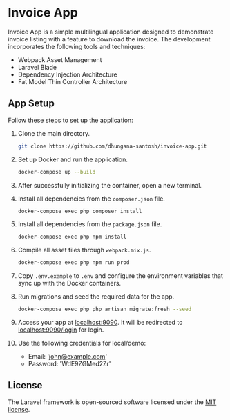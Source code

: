 # Invoice App

Invoice App is a simple multilingual application designed to demonstrate invoice listing with a feature to download the invoice. The development incorporates the following tools and techniques:

- Webpack Asset Management
- Laravel Blade
- Dependency Injection Architecture
- Fat Model Thin Controller Architecture

## App Setup

Follow these steps to set up the application:

1. Clone the main directory.

    ```bash
    git clone https://github.com/dhungana-santosh/invoice-app.git
    ```

2. Set up Docker and run the application.

    ```bash
    docker-compose up --build
    ```

3. After successfully initializing the container, open a new terminal.

4. Install all dependencies from the `composer.json` file.

    ```bash
    docker-compose exec php composer install
    ```

5. Install all dependencies from the `package.json` file.

    ```bash
    docker-compose exec php npm install
    ```

6. Compile all asset files through `webpack.mix.js`.

    ```bash
    docker-compose exec php npm run prod
    ```

7. Copy `.env.example` to `.env` and configure the environment variables that sync up with the Docker containers.

8. Run migrations and seed the required data for the app.

    ```bash
    docker-compose exec php php artisan migrate:fresh --seed
    ```

9. Access your app at [localhost:9090](http://localhost:9090). It will be redirected to [localhost:9090/login](http://localhost:9090/login) for login.

10. Use the following credentials for local/demo:

    - Email: 'john@example.com'
    - Password: 'WdE9ZGMed2Zr'

## License

The Laravel framework is open-sourced software licensed under the [MIT license](https://opensource.org/licenses/MIT).
